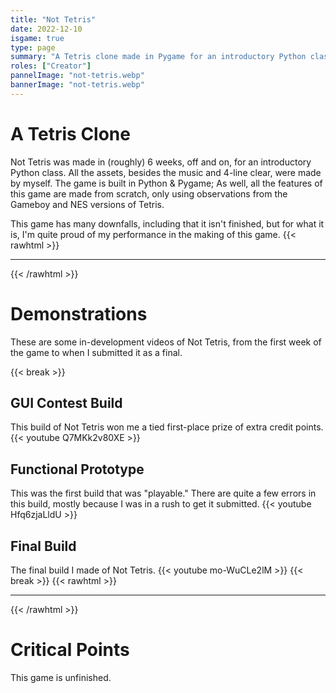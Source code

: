 ```yaml
---
title: "Not Tetris"
date: 2022-12-10
isgame: true
type: page
summary: "A Tetris clone made in Pygame for an introductory Python class."
roles: ["Creator"]
pannelImage: "not-tetris.webp"
bannerImage: "not-tetris.webp"
---
```


# A Tetris Clone
Not Tetris was made in (roughly) 6 weeks, off and on, for an introductory Python class. All the assets, besides the music and 4-line clear, were made by myself. The game is built in Python & Pygame; As well, all the features of this game are made from scratch, only using observations from the Gameboy and NES versions of Tetris.

This game has many downfalls, including that it isn't finished, but for what it is, I'm quite proud of my performance in the making of this game.
{{< rawhtml >}}<hr class="dots">{{< /rawhtml >}}

# Demonstrations
These are some in-development videos of Not Tetris, from the first week of the game to when I submitted it as a final.

{{< break >}}

## GUI Contest Build
This build of Not Tetris won me a tied first-place prize of extra credit points.
{{< youtube Q7MKk2v80XE >}}

## Functional Prototype
This was the first build that was "playable." There are quite a few errors in this build, mostly because I was in a rush to get it submitted.
{{< youtube Hfq6zjaLldU >}}

## Final Build
The final build I made of Not Tetris.
{{< youtube mo-WuCLe2lM >}}
{{< break >}}
{{< rawhtml >}}<hr class="dots">{{< /rawhtml >}}

# Critical Points
This game is unfinished.


<!-- {{< rawhtml >}}<hr class="dots">{{< /rawhtml >}} */}}

# Reflection
In the end, -->
